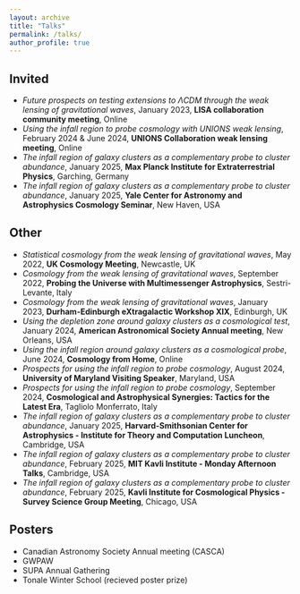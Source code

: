 ```yaml
---
layout: archive
title: "Talks"
permalink: /talks/
author_profile: true
---
```


Invited
-----

- *Future prospects on testing extensions to ΛCDM through the weak lensing of gravitational waves*, January 2023, **LISA collaboration community meeting**, Online
- *Using the infall region to probe cosmology with UNIONS weak lensing*, February 2024 & June 2024, **UNIONS Collaboration weak lensing meeting**, Online
- *The infall region of galaxy clusters as a complementary probe to cluster abundance*, January 2025, **Max Planck Institute for Extraterrestrial Physics**, Garching, Germany
- *The infall region of galaxy clusters as a complementary probe to cluster abundance*, January 2025, **Yale Center for Astronomy and Astrophysics Cosmology Seminar**, New Haven, USA
  
Other
-----

- *Statistical cosmology from the weak lensing of gravitational waves*, May 2022, **UK Cosmology Meeting**, Newcastle, UK
- *Cosmology from the weak lensing of gravitational waves*, September 2022, **Probing the Universe with Multimessenger Astrophysics**, Sestri-Levante, Italy
- *Cosmology from the weak lensing of gravitational waves*, January 2023, **Durham-Edinburgh eXtragalactic Workshop XIX**, Edinburgh, UK
- *Using the depletion zone around galaxy clusters as a cosmological test*, January 2024, **American Astronomical Society Annual meeting**, New Orleans, USA
- *Using the infall region around galaxy clusters as a cosmological probe*, June 2024, **Cosmology from Home**, Online
- *Prospects for using the infall region to probe cosmology*, August 2024, **University of Maryland Visiting Speaker**, Maryland, USA
- *Prospects for using the infall region to probe cosmology*, September 2024, **Cosmological and Astrophysical Synergies: Tactics for the Latest Era**,  Tagliolo Monferrato, Italy
- *The infall region of galaxy clusters as a complementary probe to cluster abundance*, January 2025, **Harvard-Smithsonian Center for Astrophysics - Institute for Theory and Computation Luncheon**, Cambridge, USA
- *The infall region of galaxy clusters as a complementary probe to cluster abundance*, February 2025, **MIT Kavli Institute - Monday Afternoon Talks**, Cambridge, USA
- *The infall region of galaxy clusters as a complementary probe to cluster abundance*, February 2025, **Kavli Institute for Cosmological Physics - Survey Science Group Meeting**, Chicago, USA
  
Posters
-----

  - Canadian Astronomy Society Annual meeting (CASCA)
  - GWPAW
  - SUPA Annual Gathering
  - Tonale Winter School (recieved poster prize)
